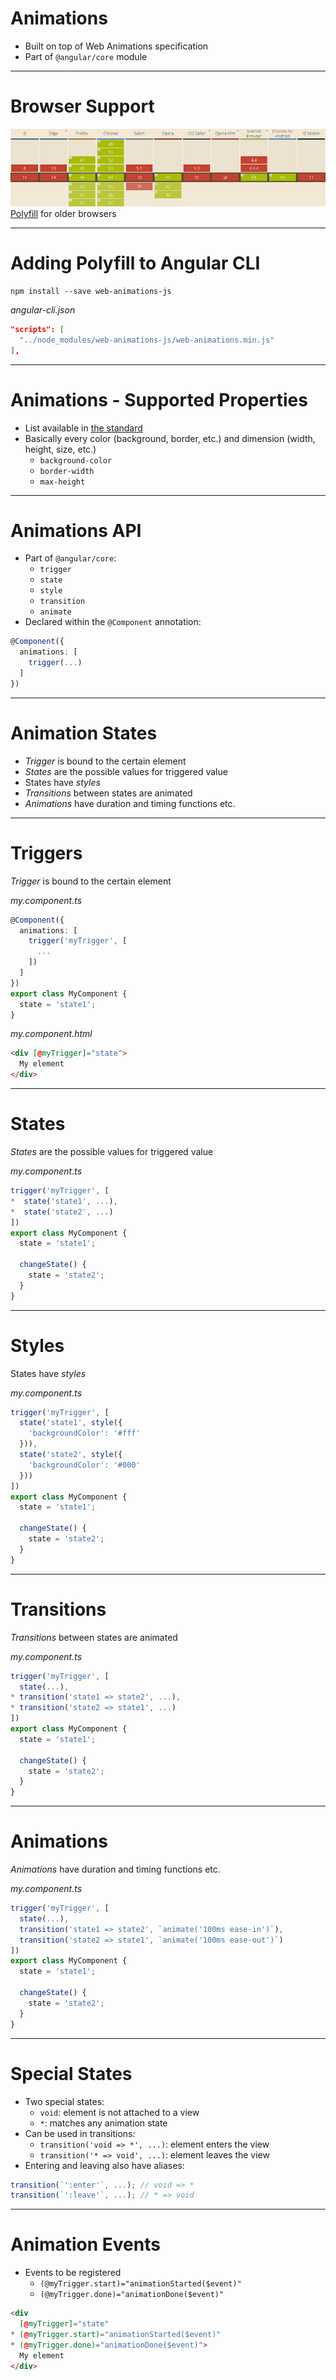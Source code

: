 # Animations
- Built on top of Web Animations specification
- Part of `@angular/core` module

---

# Browser Support
![Web Animations compatibility table](angular2-other-topics/animations/web-animations-compatibility.png "Web Animations compatibility table")
[Polyfill](https://github.com/web-animations/web-animations-js) for older browsers

---

# Adding Polyfill to Angular CLI

```shell
npm install --save web-animations-js
```

_angular-cli.json_
```json
"scripts": [
  "../node_modules/web-animations-js/web-animations.min.js"
],
```

---

# Animations - Supported Properties
- List available in [the standard](https://www.w3.org/TR/css3-transitions/#animatable-properties)
- Basically every color (background, border, etc.) and dimension (width, height, size, etc.)
  - `background-color`
  - `border-width`
  - `max-height`

---

# Animations API
- Part of `@angular/core`:
  - `trigger`
  - `state`
  - `style`
  - `transition`
  - `animate`
- Declared within the `@Component` annotation:

```typescript
@Component({
  animations: [
    trigger(...)
  ]
})

```

---

# Animation States
- _Trigger_ is bound to the certain element
- _States_ are the possible values for triggered value
- States have _styles_
- _Transitions_ between states are animated
- _Animations_ have duration and timing functions etc.

---

# Triggers
_Trigger_ is bound to the certain element

_my.component.ts_
```typescript
@Component({
  animations: [
    trigger('myTrigger', [
      ...
    ])
  ]
})
export class MyComponent {
  state = 'state1';
}
```

_my.component.html_
```html
<div [@myTrigger]="state">
  My element
</div>
```

---

# States
_States_ are the possible values for triggered value

_my.component.ts_
```typescript
trigger('myTrigger', [
*  state('state1', ...),
*  state('state2', ...)
])
export class MyComponent {
  state = 'state1';

  changeState() {
    state = 'state2';
  }
}
```

---

# Styles
States have _styles_

_my.component.ts_
```typescript
trigger('myTrigger', [
  state('state1', style({
    'backgroundColor': '#fff'
  })),
  state('state2', style({
    'backgroundColor': '#000'
  }))
])
export class MyComponent {
  state = 'state1';

  changeState() {
    state = 'state2';
  }
}
```

---

# Transitions
_Transitions_ between states are animated

_my.component.ts_
```typescript
trigger('myTrigger', [
  state(...),
* transition('state1 => state2', ...),
* transition('state2 => state1', ...)
])
export class MyComponent {
  state = 'state1';

  changeState() {
    state = 'state2';
  }
}
```

---

# Animations
_Animations_ have duration and timing functions etc.

_my.component.ts_
```typescript
trigger('myTrigger', [
  state(...),
  transition('state1 => state2', `animate('100ms ease-in')`),
  transition('state2 => state1', `animate('100ms ease-out')`)
])
export class MyComponent {
  state = 'state1';

  changeState() {
    state = 'state2';
  }
}
```

---

# Special States
- Two special states:
  - `void`: element is not attached to a view
  - `*`: matches any animation state
- Can be used in transitions:
  - `transition('void => *', ...)`: element enters the view
  - `transition('* => void', ...)`: element leaves the view
- Entering and leaving also have aliases:
```typescript
transition(`':enter'`, ...); // void => *
transition(`':leave'`, ...); // * => void
```

---

# Animation Events
- Events to be registered
  - `(@myTrigger.start)="animationStarted($event)"`
  - `(@myTrigger.done)="animationDone($event)"`

```html
<div
  [@myTrigger]="state"
* (@myTrigger.start)="animationStarted($event)"
* (@myTrigger.done)="animationDone($event)">
  My element
</div>
```
